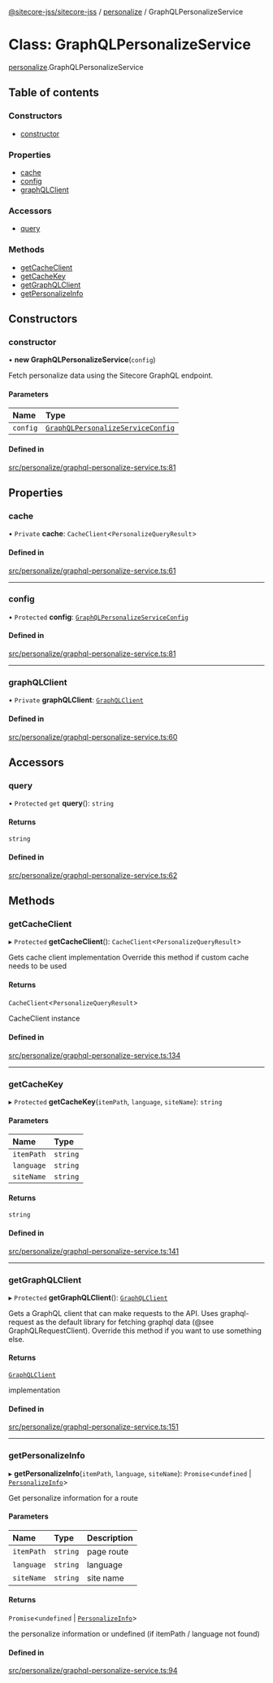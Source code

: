 [@sitecore-jss/sitecore-jss](../README.md) / [personalize](../modules/personalize.md) / GraphQLPersonalizeService

# Class: GraphQLPersonalizeService

[personalize](../modules/personalize.md).GraphQLPersonalizeService

## Table of contents

### Constructors

- [constructor](personalize.GraphQLPersonalizeService.md#constructor)

### Properties

- [cache](personalize.GraphQLPersonalizeService.md#cache)
- [config](personalize.GraphQLPersonalizeService.md#config)
- [graphQLClient](personalize.GraphQLPersonalizeService.md#graphqlclient)

### Accessors

- [query](personalize.GraphQLPersonalizeService.md#query)

### Methods

- [getCacheClient](personalize.GraphQLPersonalizeService.md#getcacheclient)
- [getCacheKey](personalize.GraphQLPersonalizeService.md#getcachekey)
- [getGraphQLClient](personalize.GraphQLPersonalizeService.md#getgraphqlclient)
- [getPersonalizeInfo](personalize.GraphQLPersonalizeService.md#getpersonalizeinfo)

## Constructors

### constructor

• **new GraphQLPersonalizeService**(`config`)

Fetch personalize data using the Sitecore GraphQL endpoint.

#### Parameters

| Name | Type |
| :------ | :------ |
| `config` | [`GraphQLPersonalizeServiceConfig`](../modules/personalize.md#graphqlpersonalizeserviceconfig) |

#### Defined in

[src/personalize/graphql-personalize-service.ts:81](https://github.com/Sitecore/jss/blob/437fa9a86/packages/sitecore-jss/src/personalize/graphql-personalize-service.ts#L81)

## Properties

### cache

• `Private` **cache**: `CacheClient`\<`PersonalizeQueryResult`\>

#### Defined in

[src/personalize/graphql-personalize-service.ts:61](https://github.com/Sitecore/jss/blob/437fa9a86/packages/sitecore-jss/src/personalize/graphql-personalize-service.ts#L61)

___

### config

• `Protected` **config**: [`GraphQLPersonalizeServiceConfig`](../modules/personalize.md#graphqlpersonalizeserviceconfig)

#### Defined in

[src/personalize/graphql-personalize-service.ts:81](https://github.com/Sitecore/jss/blob/437fa9a86/packages/sitecore-jss/src/personalize/graphql-personalize-service.ts#L81)

___

### graphQLClient

• `Private` **graphQLClient**: [`GraphQLClient`](../interfaces/index.GraphQLClient.md)

#### Defined in

[src/personalize/graphql-personalize-service.ts:60](https://github.com/Sitecore/jss/blob/437fa9a86/packages/sitecore-jss/src/personalize/graphql-personalize-service.ts#L60)

## Accessors

### query

• `Protected` `get` **query**(): `string`

#### Returns

`string`

#### Defined in

[src/personalize/graphql-personalize-service.ts:62](https://github.com/Sitecore/jss/blob/437fa9a86/packages/sitecore-jss/src/personalize/graphql-personalize-service.ts#L62)

## Methods

### getCacheClient

▸ `Protected` **getCacheClient**(): `CacheClient`\<`PersonalizeQueryResult`\>

Gets cache client implementation
Override this method if custom cache needs to be used

#### Returns

`CacheClient`\<`PersonalizeQueryResult`\>

CacheClient instance

#### Defined in

[src/personalize/graphql-personalize-service.ts:134](https://github.com/Sitecore/jss/blob/437fa9a86/packages/sitecore-jss/src/personalize/graphql-personalize-service.ts#L134)

___

### getCacheKey

▸ `Protected` **getCacheKey**(`itemPath`, `language`, `siteName`): `string`

#### Parameters

| Name | Type |
| :------ | :------ |
| `itemPath` | `string` |
| `language` | `string` |
| `siteName` | `string` |

#### Returns

`string`

#### Defined in

[src/personalize/graphql-personalize-service.ts:141](https://github.com/Sitecore/jss/blob/437fa9a86/packages/sitecore-jss/src/personalize/graphql-personalize-service.ts#L141)

___

### getGraphQLClient

▸ `Protected` **getGraphQLClient**(): [`GraphQLClient`](../interfaces/index.GraphQLClient.md)

Gets a GraphQL client that can make requests to the API. Uses graphql-request as the default
library for fetching graphql data (@see GraphQLRequestClient). Override this method if you
want to use something else.

#### Returns

[`GraphQLClient`](../interfaces/index.GraphQLClient.md)

implementation

#### Defined in

[src/personalize/graphql-personalize-service.ts:151](https://github.com/Sitecore/jss/blob/437fa9a86/packages/sitecore-jss/src/personalize/graphql-personalize-service.ts#L151)

___

### getPersonalizeInfo

▸ **getPersonalizeInfo**(`itemPath`, `language`, `siteName`): `Promise`\<`undefined` \| [`PersonalizeInfo`](../modules/personalize.md#personalizeinfo)\>

Get personalize information for a route

#### Parameters

| Name | Type | Description |
| :------ | :------ | :------ |
| `itemPath` | `string` | page route |
| `language` | `string` | language |
| `siteName` | `string` | site name |

#### Returns

`Promise`\<`undefined` \| [`PersonalizeInfo`](../modules/personalize.md#personalizeinfo)\>

the personalize information or undefined (if itemPath / language not found)

#### Defined in

[src/personalize/graphql-personalize-service.ts:94](https://github.com/Sitecore/jss/blob/437fa9a86/packages/sitecore-jss/src/personalize/graphql-personalize-service.ts#L94)
